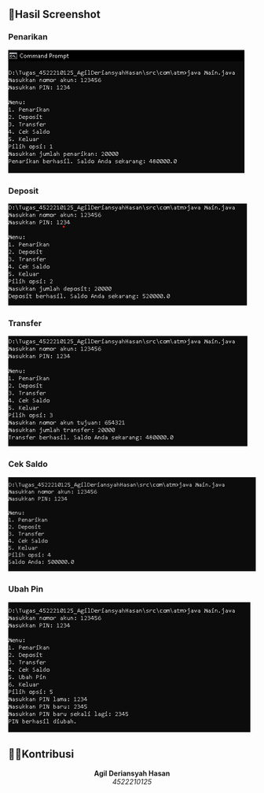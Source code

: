 ## 📸Hasil Screenshot

### Penarikan
![Gambar 1](img/PBO10/1.png)  

### Deposit
![Gambar 2](img/PBO10/2.png)  

### Transfer
![Gambar 3](img/PBO10/3.png)  

### Cek Saldo 
![Gambar 4](img/PBO10/4.png)  

### Ubah Pin 
![Gambar 5](img/PBO10/5.png)  

## 👨‍💻Kontribusi

<div align="center">
  <b>Agil Deriansyah Hasan</b><br>
  <i>4522210125</i>
</div>
